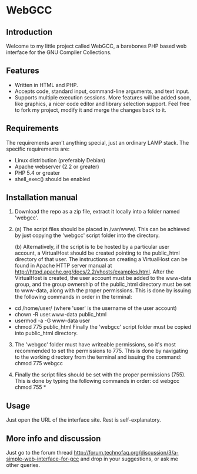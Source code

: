 WebGCC
======


Introduction
------------

Welcome to my little project called WebGCC, a barebones PHP based web interface for the GNU Compiler Collections.


Features
--------

* Written in HTML and PHP.
* Accepts code, standard input, command-line arguments, and text input.
* Supports multiple execution sessions.
More features will be added soon, like graphics, a nicer code editor and library selection support.
Feel free to fork my project, modify it and merge the changes back to it.


Requirements
------------

The requirements aren't anything special, just an ordinary LAMP stack. The specific requirements are:
* Linux distribution (preferably Debian)
* Apache webserver (2.2 or greater)
* PHP 5.4 or greater
* shell_exec() should be enabled


Installation manual
-------------------

1. Download the repo as a zip file, extract it locally into a folder named 'webgcc'.

2. (a)  The script files should be placed in /var/www/. This can be achieved by just copying the 'webgcc' script folder into the directory. 

   (b)  Alternatively, if the script is to be hosted by a particular user account, a VirtualHost should be created pointing to the public_html directory of that user. The instructions on creating a VirtualHost can be found in Apache HTTP server manual at http://httpd.apache.org/docs/2.2/vhosts/examples.html. After the VirtualHost is created, the user account must be added to the www-data group, and the group ownership of the public_html directory must be set to www-data, along with the proper permissions.
This is done by issuing the following commands in order in the terminal:
* cd /home/user/ (where 'user' is the username of the user account)
* chown -R user.www-data public_html
* usermod -a -G www-data user
* chmod 775 public_html
Finally the 'webgcc' script folder must be copied into public_html directory.

3. The 'webgcc' folder must have writeable permissions, so it's most recommended to set the permissions to 775. This is done by navigating to the working directory from the terminal and issuing the command:
chmod 775 webgcc

4. Finally the script files should be set with the proper permissions (755). This is done by typing the following commands in order:
cd webgcc
chmod 755 *


Usage
-----

Just open the URL of the interface site. Rest is self-explanatory.


More info and discussion
------------------------

Just go to the forum thread http://forum.technofaq.org/discussion/3/a-simple-web-interface-for-gcc and drop in your suggestions, or ask me other queries.
